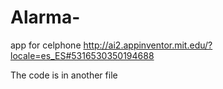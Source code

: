 # Alarma-
app for celphone 
http://ai2.appinventor.mit.edu/?locale=es_ES#5316530350194688

The code is in another file 
